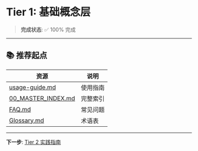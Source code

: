 # Tier 1: 基础概念层

> **完成状态**: ✅ 100% 完成

---

## 📚 推荐起点

| 资源 | 说明 |
|------|------|
| [usage-guide.md](../guides/usage-guide.md) | 使用指南 |
| [00_MASTER_INDEX.md](../00_MASTER_INDEX.md) | 完整索引 |
| [FAQ.md](../reference/FAQ.md) | 常见问题 |
| [Glossary.md](../reference/Glossary.md) | 术语表 |

---

**下一步**: [Tier 2 实践指南](../tier_02_guides/)

